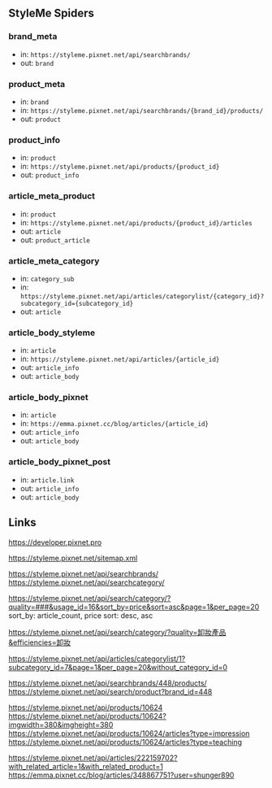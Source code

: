 ## StyleMe Spiders

### brand_meta
- in:  `https://styleme.pixnet.net/api/searchbrands/`
- out: `brand`

### product_meta
- in:  `brand`
- in:  `https://styleme.pixnet.net/api/searchbrands/{brand_id}/products/`
- out: `product`

### product_info
- in:  `product`
- in:  `https://styleme.pixnet.net/api/products/{product_id}`
- out: `product_info`

### article_meta_product
- in:  `product`
- in:  `https://styleme.pixnet.net/api/products/{product_id}/articles`
- out: `article`
- out: `product_article`

### article_meta_category
- in:  `category_sub`
- in:  `https://styleme.pixnet.net/api/articles/categorylist/{category_id}?subcategory_id={subcategory_id}`
- out: `article`

### article_body_styleme
- in:  `article`
- in:  `https://styleme.pixnet.net/api/articles/{article_id}`
- out: `article_info`
- out: `article_body`

### article_body_pixnet
- in:  `article`
- in:  `https://emma.pixnet.cc/blog/articles/{article_id}`
- out: `article_info`
- out: `article_body`

### article_body_pixnet_post
- in:  `article.link`
- out: `article_info`
- out: `article_body`

## Links

https://developer.pixnet.pro

https://styleme.pixnet.net/sitemap.xml

https://styleme.pixnet.net/api/searchbrands/
https://styleme.pixnet.net/api/searchcategory/

https://styleme.pixnet.net/api/search/category/?quality=###&usage_id=16&sort_by=price&sort=asc&page=1&per_page=20
sort_by: article_count, price
sort: desc, asc

https://styleme.pixnet.net/api/search/category/?quality=卸妝產品&efficiencies=卸妝

https://styleme.pixnet.net/api/articles/categorylist/1?subcategory_id=7&page=1&per_page=20&without_category_id=0

https://styleme.pixnet.net/api/searchbrands/448/products/
https://styleme.pixnet.net/api/search/product?brand_id=448

https://styleme.pixnet.net/api/products/10624
https://styleme.pixnet.net/api/products/10624?imgwidth=380&imgheight=380
https://styleme.pixnet.net/api/products/10624/articles?type=impression
https://styleme.pixnet.net/api/products/10624/articles?type=teaching

https://styleme.pixnet.net/api/articles/222159702?with_related_article=1&with_related_product=1
https://emma.pixnet.cc/blog/articles/348867751?user=shunger890

